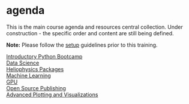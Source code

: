 # agenda
This is the main course agenda and resources central collection.  Under construction - the specific order and content are still being defined.  

__Note:__ Please follow the [setup](https://github.com/helio670/setup) guidelines prior to this training.

[Introductory Python Bootcamp](https://github.com/helio670/bootcamp)  
[Data Science](https://github.com/helio670/datascience)  
[Heliophysics Packages](https://github.com/helio670/hpackages)  
[Machine Learning](https://github.com/helio670/ml)  
[GPU](https://github.com/helio670/gpu)  
[Open Source Publishing](https://github.com/helio670/pub)  
[Advanced Plotting and Visualizations](https://github.com/helio670/viz)
